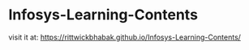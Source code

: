 # Infosys-Learning-Contents
visit it at:   https://rittwickbhabak.github.io/Infosys-Learning-Contents/
